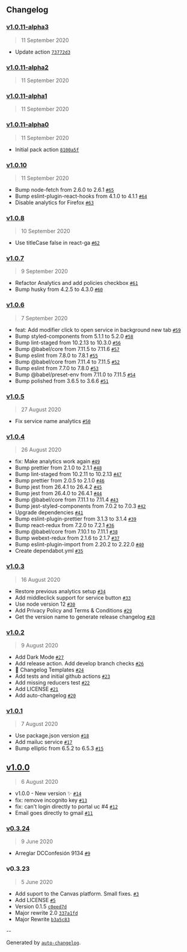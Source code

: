 ## Changelog

### [v1.0.11-alpha3](https://github.com/wachunei/directUC/compare/v1.0.11-alpha2...v1.0.11-alpha3)

> 11 September 2020

- Update action [`73772d3`](https://github.com/wachunei/directUC/commit/73772d3f2dee7ecd2d0c657abcab0038b6648182)

### [v1.0.11-alpha2](https://github.com/wachunei/directUC/compare/v1.0.11-alpha1...v1.0.11-alpha2)

> 11 September 2020

### [v1.0.11-alpha1](https://github.com/wachunei/directUC/compare/v1.0.11-alpha0...v1.0.11-alpha1)

> 11 September 2020

### [v1.0.11-alpha0](https://github.com/wachunei/directUC/compare/v1.0.10...v1.0.11-alpha0)

> 11 September 2020

- Initial pack action [`8100a5f`](https://github.com/wachunei/directUC/commit/8100a5f6093c5cb4c465b6aa41dcf363c06010b3)

### [v1.0.10](https://github.com/wachunei/directUC/compare/v1.0.8...v1.0.10)

> 11 September 2020

- Bump node-fetch from 2.6.0 to 2.6.1 [`#65`](https://github.com/wachunei/directUC/pull/65)
- Bump eslint-plugin-react-hooks from 4.1.0 to 4.1.1 [`#64`](https://github.com/wachunei/directUC/pull/64)
- Disable analytics for Firefox [`#63`](https://github.com/wachunei/directUC/pull/63)

### [v1.0.8](https://github.com/wachunei/directUC/compare/v1.0.7...v1.0.8)

> 10 September 2020

- Use titleCase false in react-ga [`#62`](https://github.com/wachunei/directUC/pull/62)

### [v1.0.7](https://github.com/wachunei/directUC/compare/v1.0.6...v1.0.7)

> 9 September 2020

- Refactor Analytics and add policies checkbox [`#61`](https://github.com/wachunei/directUC/pull/61)
- Bump husky from 4.2.5 to 4.3.0 [`#60`](https://github.com/wachunei/directUC/pull/60)

### [v1.0.6](https://github.com/wachunei/directUC/compare/v1.0.5...v1.0.6)

> 7 September 2020

- feat: Add modifier click to open service in background new tab [`#59`](https://github.com/wachunei/directUC/pull/59)
- Bump styled-components from 5.1.1 to 5.2.0 [`#58`](https://github.com/wachunei/directUC/pull/58)
- Bump lint-staged from 10.2.13 to 10.3.0 [`#56`](https://github.com/wachunei/directUC/pull/56)
- Bump @babel/core from 7.11.5 to 7.11.6 [`#57`](https://github.com/wachunei/directUC/pull/57)
- Bump eslint from 7.8.0 to 7.8.1 [`#55`](https://github.com/wachunei/directUC/pull/55)
- Bump @babel/core from 7.11.4 to 7.11.5 [`#52`](https://github.com/wachunei/directUC/pull/52)
- Bump eslint from 7.7.0 to 7.8.0 [`#53`](https://github.com/wachunei/directUC/pull/53)
- Bump @babel/preset-env from 7.11.0 to 7.11.5 [`#54`](https://github.com/wachunei/directUC/pull/54)
- Bump polished from 3.6.5 to 3.6.6 [`#51`](https://github.com/wachunei/directUC/pull/51)

### [v1.0.5](https://github.com/wachunei/directUC/compare/v1.0.4...v1.0.5)

> 27 August 2020

- Fix service name analytics [`#50`](https://github.com/wachunei/directUC/pull/50)

### [v1.0.4](https://github.com/wachunei/directUC/compare/v1.0.3...v1.0.4)

> 26 August 2020

- fix: Make analytics work again [`#49`](https://github.com/wachunei/directUC/pull/49)
- Bump prettier from 2.1.0 to 2.1.1 [`#48`](https://github.com/wachunei/directUC/pull/48)
- Bump lint-staged from 10.2.11 to 10.2.13 [`#47`](https://github.com/wachunei/directUC/pull/47)
- Bump prettier from 2.0.5 to 2.1.0 [`#46`](https://github.com/wachunei/directUC/pull/46)
- Bump jest from 26.4.1 to 26.4.2 [`#45`](https://github.com/wachunei/directUC/pull/45)
- Bump jest from 26.4.0 to 26.4.1 [`#44`](https://github.com/wachunei/directUC/pull/44)
- Bump @babel/core from 7.11.1 to 7.11.4 [`#43`](https://github.com/wachunei/directUC/pull/43)
- Bump jest-styled-components from 7.0.2 to 7.0.3 [`#42`](https://github.com/wachunei/directUC/pull/42)
- Upgrade dependencies [`#41`](https://github.com/wachunei/directUC/pull/41)
- Bump eslint-plugin-prettier from 3.1.3 to 3.1.4 [`#39`](https://github.com/wachunei/directUC/pull/39)
- Bump react-redux from 7.2.0 to 7.2.1 [`#36`](https://github.com/wachunei/directUC/pull/36)
- Bump @babel/core from 7.10.1 to 7.11.1 [`#38`](https://github.com/wachunei/directUC/pull/38)
- Bump webext-redux from 2.1.6 to 2.1.7 [`#37`](https://github.com/wachunei/directUC/pull/37)
- Bump eslint-plugin-import from 2.20.2 to 2.22.0 [`#40`](https://github.com/wachunei/directUC/pull/40)
- Create dependabot.yml [`#35`](https://github.com/wachunei/directUC/pull/35)

### [v1.0.3](https://github.com/wachunei/directUC/compare/v1.0.2...v1.0.3)

> 16 August 2020

- Restore previous analytics setup [`#34`](https://github.com/wachunei/directUC/pull/34)
- Add middleclick support for service button [`#33`](https://github.com/wachunei/directUC/pull/33)
- Use node version 12 [`#30`](https://github.com/wachunei/directUC/pull/30)
- Add Privacy Policy and Terms & Conditions [`#29`](https://github.com/wachunei/directUC/pull/29)
- Get the version name to generate release changelog [`#28`](https://github.com/wachunei/directUC/pull/28)

### [v1.0.2](https://github.com/wachunei/directUC/compare/v1.0.1...v1.0.2)

> 9 August 2020

- Add Dark Mode [`#27`](https://github.com/wachunei/directUC/pull/27)
- Add release action. Add develop branch checks [`#26`](https://github.com/wachunei/directUC/pull/26)
- 📝 Changelog Templates [`#24`](https://github.com/wachunei/directUC/pull/24)
- Add tests and initial github actions [`#23`](https://github.com/wachunei/directUC/pull/23)
- Add missing reducers test [`#22`](https://github.com/wachunei/directUC/pull/22)
- Add LICENSE [`#21`](https://github.com/wachunei/directUC/pull/21)
- Add auto-changelog [`#20`](https://github.com/wachunei/directUC/pull/20)

### [v1.0.1](https://github.com/wachunei/directUC/compare/v1.0.0...v1.0.1)

> 7 August 2020

- Use package.json version [`#18`](https://github.com/wachunei/directUC/pull/18)
- Add mailuc service [`#17`](https://github.com/wachunei/directUC/pull/17)
- Bump elliptic from 6.5.2 to 6.5.3 [`#15`](https://github.com/wachunei/directUC/pull/15)

## [v1.0.0](https://github.com/wachunei/directUC/compare/v0.3.24...v1.0.0)

> 6 August 2020

- v1.0.0 - New version ✨ [`#14`](https://github.com/wachunei/directUC/pull/14)
- fix: remove incognito key [`#13`](https://github.com/wachunei/directUC/pull/13)
- fix: can't login directly to portal uc #4 [`#12`](https://github.com/wachunei/directUC/pull/12)
- Email goes directly to gmail [`#11`](https://github.com/wachunei/directUC/pull/11)

### [v0.3.24](https://github.com/wachunei/directUC/compare/v0.3.23...v0.3.24)

> 9 June 2020

- Arreglar DCConfesión 9134 [`#9`](https://github.com/wachunei/directUC/pull/9)

### v0.3.23

> 5 June 2020

- Add suport to the Canvas platform. Small fixes. [`#3`](https://github.com/wachunei/directUC/pull/3)
- Add LICENSE [`#5`](https://github.com/wachunei/directUC/pull/5)
- Version 0.1.5 [`c0eed7d`](https://github.com/wachunei/directUC/commit/c0eed7dbaf9f517171e17238b8835cd0a4b91d66)
- Major rewrite 2.0 [`337a1fd`](https://github.com/wachunei/directUC/commit/337a1fd709bc807d927ff4f6fded81f3fbc2d877)
- Major Rewrite [`b3a5c83`](https://github.com/wachunei/directUC/commit/b3a5c8371e877b3520e509708cbd788df85775fc)

--

Generated by [`auto-changelog`](https://github.com/CookPete/auto-changelog).
